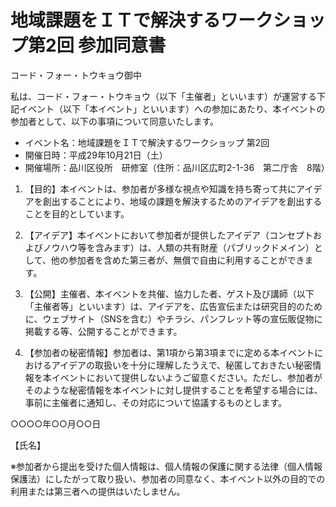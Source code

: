 # 地域課題をＩＴで解決するワークショップ第2回 参加同意書

コード・フォー・トウキョウ御中

私は、コード・フォー・トウキョウ（以下「主催者」といいます）が運営する下記イベント（以下「本イベント」といいます）への参加にあたり、本イベントの参加者として、以下の事項について同意いたします。

- イベント名：地域課題をＩＴで解決するワークショップ 第2回
- 開催日時：平成29年10月21日（土）
- 開催場所：品川区役所　研修室（住所：品川区広町2-1-36　第二庁舎　8階）

1. 【目的】本イベントは、参加者が多様な視点や知識を持ち寄って共にアイデアを創出することにより、地域の課題を解決するためのアイデアを創出することを目的としています。

2. 【アイデア】本イベントにおいて参加者が提供したアイデア（コンセプトおよびノウハウ等を含みます）は、人類の共有財産（パブリックドメイン）として、他の参加者を含めた第三者が、無償で自由に利用することができます。

3. 【公開】主催者、本イベントを共催、協力した者、ゲスト及び講師（以下「主催者等」といいます）は、アイデアを、広告宣伝または研究目的のために、ウェブサイト（SNSを含む）やチラシ、パンフレット等の宣伝販促物に掲載する等、公開することができます。

4. 【参加者の秘密情報】参加者は、第1項から第3項までに定める本イベントにおけるアイデアの取扱いを十分に理解したうえで、秘匿しておきたい秘密情報を本イベントにおいて提供しないようご留意ください。ただし、参加者がそのような秘密情報を本イベントに対し提供することを希望する場合には、事前に主催者に通知し、その対応について協議するものとします。

○○○○年○○月○○日

【氏名】                 

※参加者から提出を受けた個人情報は、個人情報の保護に関する法律（個人情報保護法）にしたがって取り扱い、参加者の同意なく、本イベント以外の目的での利用または第三者への提供はいたしません。